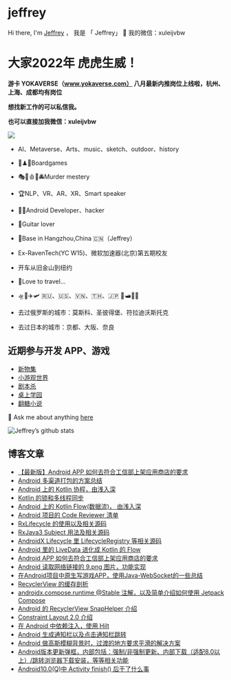 # jeffrey
Hi there, I'm <a href="https://www.jianshu.com/u/30c022b4d2e0">Jeffrey</a> ， 我是 「 Jeffrey」 👋 
我的微信：xuleijvbw

 # 大家2022年 虎虎生威！

**游卡 YOKAVERSE（www.yokaverse.com） 八月最新内推岗位上线啦，杭州、上海、成都均有岗位**

**想找新工作的可以私信我。**

**也可以直接加我微信：xuleijvbw**

![](https://upload-images.jianshu.io/upload_images/633041-f1d9b1fe1bd123e7.jpg?imageMogr2/auto-orient/strip%7CimageView2/2/w/800)

- AI、Metaverse、Arts、music、sketch、outdoor、history
- 🎲♟🧩Boardgames
- 🎭🔬🩸🧬🚔Murder  mestery
- 🏆NLP、VR、AR、XR、Smart speaker
- 🧑‍💻Android Developer、hacker
- 🎸Guitar lover

- 📍Base in Hangzhou,China 🇨🇳（Jeffrey）

- Ex-RavenTech(YC W15)、微软加速器(北京)第五期校友

- 开车从旧金山到纽约

- 🌱Love to travel...
- 🛸🚀✈️🛩 🇷🇺、🇺🇸、🇻🇳、🇹🇭、🇯🇵 🚤🛥🚢🚁

- 去过俄罗斯的城市：莫斯科、圣彼得堡、符拉迪沃斯托克
- 去过日本的城市：京都、大阪、奈良

## 近期参与开发 APP、游戏
* [新物集](https://appstore.huawei.com/#/app/C100241271)
* [小游观世界](https://appstore.huawei.com/#/app/C104660865)
* [剧本杀](https://apps.apple.com/cn/app/%E5%89%A7%E6%9C%AC%E6%9D%80-%E8%A1%80%E6%9F%93%E9%92%9F%E6%A5%BC-%E5%89%A7%E6%9C%AC%E6%9D%80%E5%A4%A7%E4%BE%A6%E6%8E%A2-%E5%89%A7%E6%83%85%E5%85%83%E5%AE%87%E5%AE%99%E7%A4%BE%E4%BA%A4%E8%BD%AF%E4%BB%B6/id1429480423)
* [桌上学园](https://hi.sanguosha.cn)
* [翻糖小说](https://appstore.huawei.com/#/app/C101037025)


💬 Ask me about anything [here](https://github.com/jeffreyxuworld/jeffreyxuworld/issues)

![Jeffrey’s github stats](https://github-readme-stats.vercel.app/api?username=jeffreyxuworld&show_icons=true&theme=merko)

## 博客文章
* [【最新版】Android APP 如何去符合工信部上架应用商店的要求](https://www.jianshu.com/p/0405713cd975)
* [Android 多渠道打包的方案总结](https://www.jianshu.com/p/0405713cd975)
* [Android 上的 Kotlin 协程，由浅入深](https://www.jianshu.com/p/301bacbda239)
* [Kotlin 的锁和多线程同步](https://www.jianshu.com/p/7dbd035d152d)
* [Android 上的 Kotlin Flow(数据流)， 由浅入深](https://www.jianshu.com/p/281093cabbc7)
* [Android 项目的 Code Reviewer 清单](https://www.jianshu.com/p/ed99726f3d95)
* [RxLifecycle 的使用以及相关源码](https://www.jianshu.com/p/89d399f3b67e)
* [RxJava3 Subject 用法及相关源码](https://www.jianshu.com/p/f41efcf43257)
* [AndroidX Lifecycle 里 LifecycleRegistry 等相关源码](https://www.jianshu.com/p/7e8a1d6029f3)
* [Android 里的 LiveData 进化成 Kotlin 的 Flow](https://www.jianshu.com/p/0cc24c17fa4a)
* [Android APP 如何去符合工信部上架应用商店的要求](https://juejin.cn/post/7042597458924273671)
* [Android 读取网络链接的 9.png 图片，功能实现](https://www.jianshu.com/p/6a387fda413b)
* [在Android项目中原生写游戏APP，使用Java-WebSocket的一些总结](https://www.jianshu.com/p/0e104d64748c)
* [RecyclerView 的缓存剖析](https://www.jianshu.com/p/9616645f1a11)
* [androidx.compose.runtime @Stable 注解，以及简单介绍如何使用 Jetpack Compose](https://www.jianshu.com/p/b4fcf10ba83b)
* [Android 的 RecyclerView SnapHelper 介绍](https://www.jianshu.com/p/c99ac98f8a3f)
* [Constraint Layout 2.0 介绍](https://www.jianshu.com/p/79fd4839f4ea)
* [在 Android 中依赖注入，使用 Hilt](https://www.jianshu.com/p/f458a2aa9ff7) 
* [Android 生成通知栏以及点击通知栏跳转](https://www.jianshu.com/p/0aa868d8a84c)
* [Android 做高斯模糊背景时，过渡的地方要求平滑的解决方案](https://www.jianshu.com/p/41a219ef63ff)
* [Android版本更新弹框，内部包括：强制/非强制更新、内部下载（适配8.0以上）/跳转浏览器下载安装，等等相关功能](https://www.jianshu.com/p/9f4d8b1fef39) 
* [Android10.0(Q)中 Activity finish() 后干了什么事](https://www.jianshu.com/p/f8ee79d40ce1) 

